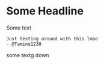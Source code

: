 # Some Headline

Some text

```
Just testing around with this lmao
- @Tamino1230
```

some textg down